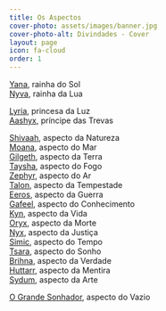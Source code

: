```yaml
---
title: Os Aspectos
cover-photo: assets/images/banner.jpg
cover-photo-alt: Divindades - Cover
layout: page
icon: fa-cloud
order: 1
---
```


<a href="#yana" class="scrolly">Yana</a>, rainha do Sol <br>
<a href="#yana" class="scrolly">Nyva</a>, rainha da Lua 

<a href="#lyria" class="scrolly">Lyria</a>, princesa da Luz <br>
<a href="#aashyx" class="scrolly">Aashyx</a>, príncipe das Trevas 

<a href="#shivaah" class="scrolly">Shivaah</a>, aspecto da Natureza <br>
<a href="#moana" class="scrolly">Moana</a>, aspecto do Mar <br>
<a href="#gilgeth" class="scrolly">Gilgeth</a>, aspecto da Terra <br>
<a href="#taysha" class="scrolly">Taysha</a>, aspecto do Fogo <br>
<a href="#zephyr" class="scrolly">Zephyr</a>, aspecto do Ar <br>
<a href="#talon" class="scrolly">Talon</a>, aspecto da Tempestade <br>
<a href="#eeros" class="scrolly">Eeros</a>, aspecto da Guerra <br>
<a href="#gafeel" class="scrolly">Gafeel</a>, aspecto do Conhecimento <br>
<a href="#kyn" class="scrolly">Kyn</a>, aspecto da Vida <br>
<a href="#oryx" class="scrolly">Oryx</a>, aspecto da Morte <br>
<a href="#nyx" class="scrolly">Nyx</a>, aspecto da Justiça <br>
<a href="#simic" class="scrolly">Simic</a>, aspecto do Tempo <br>
<a href="#tsara" class="scrolly">Tsara</a>, aspecto do Sonho <br>
<a href="#brihna" class="scrolly">Brihna</a>, aspecto da Verdade <br>
<a href="#huttarr" class="scrolly">Huttarr</a>, aspecto da Mentira <br>
<a href="#sydum" class="scrolly">Sydum</a>, aspecto da Arte 

<a href="#o-grande-sonhador" class="scrolly">O Grande Sonhador</a>, aspecto do Vazio 
